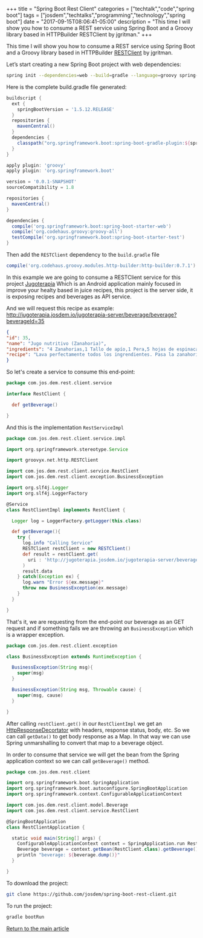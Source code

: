 +++
title = "Spring Boot Rest Client"
categories = ["techtalk","code","spring boot"]
tags = ["josdem","techtalks","programming","technology","spring boot"]
date = "2017-09-15T08:06:41-05:00"
description = "This time I will show you how to consume a REST service using Spring Boot and a Groovy library based in HTTPBuilder RESTClient by jgritman."
+++

This time I will show you how to consume a REST service using Spring Boot and a Groovy library based in HTTPBuilder [RESTClient](https://github.com/jgritman/httpbuilder/wiki/RESTClient) by jgritman.

Let’s start creating a new Spring Boot project with web dependencies:

```bash
spring init --dependencies=web --build=gradle --language=groovy spring-boot-rest-client
```

Here is the complete build.gradle file generated:


```groovy
buildscript {
  ext {
    springBootVersion = '1.5.12.RELEASE'
  }
  repositories {
    mavenCentral()
  }
  dependencies {
    classpath("org.springframework.boot:spring-boot-gradle-plugin:${springBootVersion}")
  }
}

apply plugin: 'groovy'
apply plugin: 'org.springframework.boot'

version = '0.0.1-SNAPSHOT'
sourceCompatibility = 1.8

repositories {
  mavenCentral()
}

dependencies {
  compile('org.springframework.boot:spring-boot-starter-web')
  compile('org.codehaus.groovy:groovy-all')
  testCompile('org.springframework.boot:spring-boot-starter-test')
}
```

Then add the `RESTClient` dependency to the `build.gradle` file

```groovy
compile('org.codehaus.groovy.modules.http-builder:http-builder:0.7.1')
```

In this example we are going to consume a RESTClient service for this project [Jugoterapia](https://github.com/josdem/jugoterapia-spring-boot) Which is an Android application mainly focused in improve your healty based in juice recipes, this project is the server side, it is exposing recipes and beverages as API service.

And we will request this recipe as example: http://jugoterapia.josdem.io/jugoterapia-server/beverage/beverage?beverageId=35

```json
{
"id": 35,
"name": "Jugo nutritivo (Zanahoria)",
"ingredients": "4 Zanahorias,1 Tallo de apío,1 Pera,5 hojas de espinacas",
"recipe": "Lava perfectamente todos los ingrendientes. Pasa la zanahoria por el extractor, el apio, las espinacas y la pera. Mezcla todo perfectamente y bebe de inmediato. La espinaca es una excelente fuente de hierro. Promueve el transporte y depósito de oxí­geno en los tejidos, aumenta la fuerza muscular, ayuda a bajar de peso, favorece el tránsito intestinal, beneficia a mujeres embarazadas y niños debido a su contenido de ácido fólico (vitamina B9), mejora la visión y mantiene la presión arterial balanceada."
}
```

So let's create a service to consume this end-point:

```groovy
package com.jos.dem.rest.client.service

interface RestClient {

  def getBeverage()

}
```

And this is the implementation `RestServiceImpl`

```groovy
package com.jos.dem.rest.client.service.impl

import org.springframework.stereotype.Service

import groovyx.net.http.RESTClient

import com.jos.dem.rest.client.service.RestClient
import com.jos.dem.rest.client.exception.BusinessException

import org.slf4j.Logger
import org.slf4j.LoggerFactory

@Service
class RestClientImpl implements RestClient {

  Logger log = LoggerFactory.getLogger(this.class)

  def getBeverage(){
    try {
      log.info "Calling Service"
      RESTClient restClient = new RESTClient()
      def result = restClient.get(
        uri : 'http://jugoterapia.josdem.io/jugoterapia-server/beverage/beverage?beverageId=35'
      )
      result.data
    } catch(Exception ex) {
      log.warn "Error ${ex.message}"
      throw new BusinessException(ex.message)
    }
  }

}
```

That's it, we are requesting from the end-point our beverage as an GET request and if something fails we are throwing an `BusinessException` which is a wrapper exception.

```groovy
package com.jos.dem.rest.client.exception

class BusinessException extends RuntimeException {

  BusinessException(String msg){
    super(msg)
  }

  BusinessException(String msg, Throwable cause) {
    super(msg, cause)
  }

}
```

After calling `restClient.get()` in our `RestClientImpl` we get an [HttpResponseDecortator](javadox.com/org.codehaus.groovy.modules.http-builder/http-builder/0.6/groovyx/net/http/HttpResponseDecorator.html) with headers, response status, body, etc. So we can call `getData()` to get body response as a Map. In that way we can use Spring unmarshalling to convert that map to a beverage object.

In order to consume that service we will get the bean from the Spring application context so we can call `getBeverage()` method.

```groovy
package com.jos.dem.rest.client

import org.springframework.boot.SpringApplication
import org.springframework.boot.autoconfigure.SpringBootApplication
import org.springframework.context.ConfigurableApplicationContext

import com.jos.dem.rest.client.model.Beverage
import com.jos.dem.rest.client.service.RestClient

@SpringBootApplication
class RestClientApplication {

  static void main(String[] args) {
    ConfigurableApplicationContext context = SpringApplication.run RestClientApplication, args
    Beverage beverage = context.getBean(RestClient.class).getBeverage()
    println "beverage: ${beverage.dump()}"
  }

}
```


To download the project:

```bash
git clone https://github.com/josdem/spring-boot-rest-client.git
```

To run the project:

```bash
gradle bootRun
```

[Return to the main article](/techtalk/spring#Spring_Boot)
